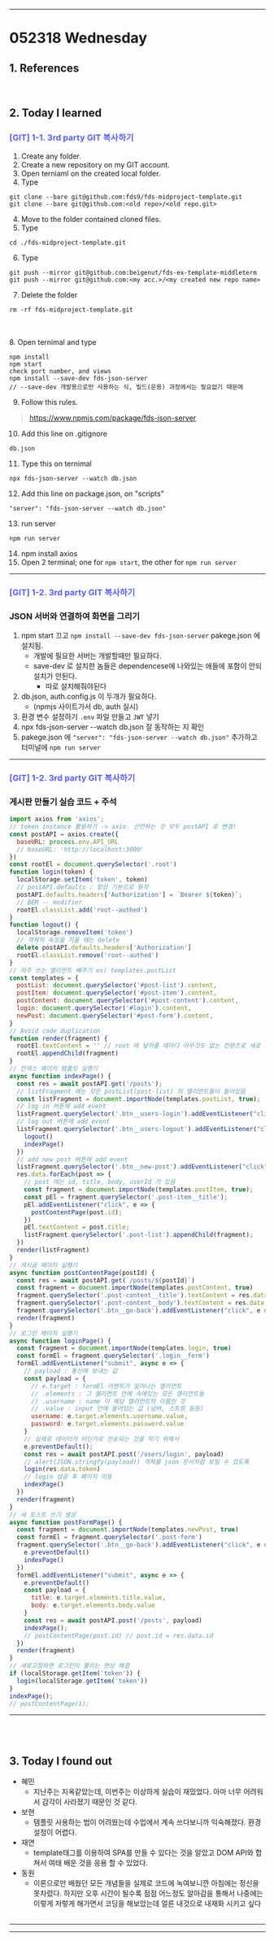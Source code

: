 - - - 
<!-- *********8************날짜****************************** -->
# 052318 Wednesday  
## <strong> 1. References </strong>
<br>

## <strong> 2. Today I learned </strong>
<!-- *********************첫번째 제목********************** -->
### <span style="color:#595EFF"> [GIT] 1-1. 3rd party GIT 복사하기 </span>    
1. Create any folder.
2. Create a new repository on my GIT account.
3. Open terniaml on the created local folder.
4. Type 
```
git clone --bare git@github.com:fds9/fds-midproject-template.git
git clone --bare git@github.com:<old repo>/<old repo.git>
```
4. Move to the folder contained cloned files.
5. Type
```
cd ./fds-midproject-template.git
```
6. Type
```
git push --mirror git@github.com:beigenut/fds-ex-template-middleterm
git push --mirror git@github.com:<my acc.>/<my created new repo name>
```
7. Delete the folder 
```
rm -rf fds-midproject-template.git
```
<br></br>
8. Open ternimal and type
```
npm install
npm start
check port number, and views
npm install --save-dev fds-json-server   
// --save-dev 개발용으로만 사용하는 식, 빌드(운용) 과정에서는 필요없기 때문에
```
9. Follow this rules.
> https://www.npmjs.com/package/fds-json-server
10. Add this line on .gitignore
```
db.json
```
11. Type this on ternimal
```
npx fds-json-server --watch db.json
```
12. Add this line on package.json, on "scripts"
```
"server": "fds-json-server --watch db.json"
```
13. run server
```
npm run server
```
14. npm install axios
15. Open 2 terminal; one for `npm start`, the other for `npm run server`
____
<!-- *********************첫번째 제목********************** -->
### <span style="color:#595EFF"> [GIT] 1-2. 3rd party GIT 복사하기 </span> 
### JSON 서버와 연결하여 화면을 그리기
 1. npm start 끄고 `npm install --save-dev fds-json-server`
   pakege.json 에 설치됨. 
    - 개발에 필요한 서버는 개발할때만 필요하다.
    - save-dev 로 설치한 놈들은 dependencese에 나와있는 애들에 포함이 안되 설치가 안된다.
      - 따로 설치해줘야된다
 2. db.json, auth.config.js 이 두개가 필요하다. 
    - (npmjs 사이트가서 db, auth 실시)
 3. 환경 변수 설정하기 `.env` 파일 만들고 `JWT` 넣기
 4. npx fds-json-server --watch db.json 잘 동작하는 지 확인
 5. pakege.json 에 `"server": "fds-json-server --watch db.json"` 추가하고 터미널에 `npm run server`
____
<!-- *********************첫번째 제목********************** -->
### <span style="color:#595EFF"> [GIT] 1-2. 3rd party GIT 복사하기 </span> 
### 게시판 만들기 실습 코드 + 주석
```js
import axios from 'axios';
// token instance 활용하기 -> axio. 선언하는 것 모두 postAPI 로 변경!
const postAPI = axios.create({
  baseURL: process.env.API_URL
  // baseURL: 'http://localhost:3000'
})
const rootEl = document.querySelector('.root')
function login(token) {
  localStorage.setItem('token', token)
  // postAPI.defaults : 항상 기본으로 동작
  postAPI.defaults.headers['Authorization'] = `Bearer ${token}`;
  // BEM -- modifier
  rootEl.classList.add('root--authed')
}
function logout() {
  localStorage.removeItem('token')
  // 객체의 속성을 지울 때는 delete
  delete postAPI.defaults.headers['Authorization']
  rootEl.classList.remove('root--authed')
}
// 자주 쓰는 엘리먼트 빼주기 ex) templates.postList 
const templates = {   
  postList: document.querySelector('#post-list').content,
  postItem: document.querySelector('#post-item').content,
  postContent: document.querySelector('#post-content').content,
  login: document.querySelector('#login').content,
  newPost: document.querySelector('#post-form').content,
}
// Avoid code duplication
function render(fragment) {
  rootEl.textContent = '' // root 에 넣어줄 때마다 아무것도 없는 컨텐츠로 새로 그린다 
  rootEl.appendChild(fragment)
}
// 인덱스 페이지 탬플릿 실행기 
async function indexPage() {
  const res = await postAPI.get('/posts');
  // listFragment 에는 모든 postList(post-list) 의 엘리먼트들이 들어있음
  const listFragment = document.importNode(templates.postList, true);
  // log in 버튼에 add event 
  listFragment.querySelector('.btn__users-login').addEventListener("click", e => { loginPage() })
  // log out 버튼에 add event 
  listFragment.querySelector('.btn__users-logout').addEventListener("click", e => {
    logout()
    indexPage() 
  })
  // add new post 버튼에 add event
  listFragment.querySelector('.btn__new-post').addEventListener("click", e => { postFormPage() })
  res.data.forEach(post => {
    // post 에는 id, title, body, userId 가 있음
    const fragment = document.importNode(templates.postItem, true);
    const pEl = fragment.querySelector('.post-item__title');
    pEl.addEventListener("click", e => {
      postContentPage(post.id);
    })
    pEl.textContent = post.title;
    listFragment.querySelector('.post-list').appendChild(fragment);
  })
  render(listFragment)
}
// 게시글 페이지 실행기
async function postContentPage(postId) {
  const res = await postAPI.get(`/posts/${postId}`)
  const fragment = document.importNode(templates.postContent, true)
  fragment.querySelector('.post-content__title').textContent = res.data.title
  fragment.querySelector('.post-content__body').textContent = res.data.body
  fragment.querySelector('.btn__go-back').addEventListener("click", e => { indexPage() })
  render(fragment)
}
// 로그인 페이지 실행기
async function loginPage() {
  const fragment = document.importNode(templates.login, true)
  const formEl = fragment.querySelector('.login__form')
  formEl.addEventListener("submit", async e => {
    // payload : 통신에 보내는 값 
    const payload = {
      // e.target : formEl 이벤트가 일어나는 엘리먼트 
      // .elements : 그 엘리먼트 안에 속에있는 모든 엘리먼트들 
      // .username : name 이 해당 엘리먼트의 이름인 것
      // .value : input 안에 들어있는 값 (넘버, 스트링 등등) 
      username: e.target.elements.username.value,
      password: e.target.elements.password.value
    }
    // 실제로 데이터가 어딘가로 전송되는 것을 막기 위해서 
    e.preventDefault();
    const res = await postAPI.post('/users/login', payload)
    // alert(JSON.stringfy(payload)) 객체를 json 문서처럼 보일 수 있도록
    login(res.data.token)
    // login 성공 후 페이지 이동
    indexPage()
  })
  render(fragment)
}
// 새 포스트 쓰기 생성
async function postFormPage() {
  const fragment = document.importNode(templates.newPost, true)
  const formEl = fragment.querySelector('.post-form')
  fragment.querySelector('.btn__go-back').addEventListener("click", e => {
    e.preventDefault()
    indexPage() 
  })
  formEl.addEventListener("submit", async e => {
    e.preventDefault()
    const payload = {
      title: e.target.elements.title.value,
      body: e.target.elements.body.value
    }
    const res = await postAPI.post('/posts', payload)
    indexPage();
    // postContentPage(post.id) // post.id = res.data.id
  })
  render(fragment)
}
// 새로고침하면 로그인이 풀리는 현상 해결
if (localStorage.getItem('token')) {
  login(localStorage.getItem('token'))
} 
indexPage();
// postContentPage(1);
```
____
<br></br>
## <strong> 3. Today I found out </strong>
- 혜민  
  - 지난주는 지옥같았는데, 이번주는 이상하게 실습이 재밌었다. 아마 너무 어려워서 감각이 사라졌기 때문인 것 같다.  
- 보현
  - 템플릿 사용하는 법이 어려웠는데 수업에서 계속 쓰다보니까 익숙해졌다.  환경설정이 어렵다.
- 재연
  - template태그를 이용하여 SPA를  만들 수 있다는 것을 알았고 DOM API와 합쳐서 여태 배운 것을 응용 할 수 있었다.
- 동원
  - 이론으로만 배웠던 모든 개념들을 실제로 코드에 녹여보니깐 아침에는 정신을 못차렸다. 하지만 오후 시간이 될수록 점점 어느정도 알아감을 통해서 나중에는 이렇게 저렇게 해가면서 코딩을 해보았는데 얼른 내것으로 내재화 시키고 싶다
<br></br>
___
___
